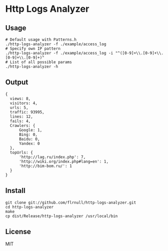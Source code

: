 Http Logs Analyzer
==================

Usage
-----

```shell
# Default usage with Patterns.h
./http-logs-analyzer -f ./example/access_log
# Specify own IP pattern
./http-logs-analyzer -f ./example/access_log -i "^([0-9]+\\.[0-9]+\\.[0-9]+\\.[0-9]+)"
# List of all possible params
./http-logs-analyzer -h
```

Output
------

```shell
{
  views: 8,
  visitors: 4,
  urls: 5,
  traffic: 93995,
  lines: 12,
  fails: 4,
  Crawlers: {
      Google: 1,
      Bing: 0,
      Baidu: 0,
      Yandex: 0
  },
  topUrls: {
      'http://lag.ru/index.php': 7,
      'http://wiki.org/index.php#lang=en': 1,
      'http://bim-bom.ru/': 1
  }
}

```

Install
-------

```shell
git clone git://github.com/flrnull/http-logs-analyzer.git
cd http-logs-analyzer
make
cp dist/Release/http-logs-analyzer /usr/local/bin
```

License
-------

MIT